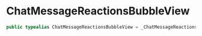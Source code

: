 # ChatMessageReactionsBubbleView

``` swift
public typealias ChatMessageReactionsBubbleView = _ChatMessageReactionsBubbleView<NoExtraData>
```
